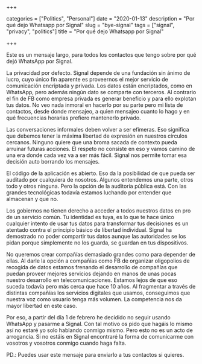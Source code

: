 +++ 

categories = ["Politics", "Personal"]
date = "2020-01-13"
description = "Por qué dejo Whatsapp por Signal"
slug = "bye-signal"
tags = ["signal", "privacy", "politics"]
title = "Por qué dejo Whatsapp por Signal"

+++

Este es un mensaje largo, para todos los contactos que tengo sobre por qué dejó WhatsApp por Signal. 

La privacidad por defecto. Signal depende de una fundación sin ánimo de lucro, cuyo único fin aparente es proveernos el mejor servicio de comunicación encriptada y privada. Los datos están encriptados, como en WhatsApp, pero además ningún dato se comparte con terceros. Al contrario el fin de FB como empresa privada es generar beneficio y para ello explotan tus datos. No veo nada inmoral en hacerlo por su parte pero mi lista de contactos, desde donde mensajeo, a quien mensajeo cuanto lo hago y en qué frecuencias horarias prefiero mantenerlo privado.

Las conversaciones informales deben volver a ser efímeras. Eso significa que debemos tener la máxima libertad de expresión en nuestros círculos cercanos. Ninguno quiere que una broma sacada de contexto pueda arruinar futuras acciones. El respeto no consiste en eso y vamos camino de una era donde cada vez va a ser más fácil. Signal nos permite tomar esa decisión auto borrando los mensajes.

El código de la aplicación es abierto. Eso da la posibilidad de que pueda ser auditado por cualquiera de nosotros. Algunos entendemos una parte, otros todo y otros ninguna. Pero la opción de la auditoría pública está. Con las grandes tecnológicas todavía estamos luchando por entender que almacenan y que no.

Los gobiernos no tienen derecho a acceder a todos nuestros datos en pro de un servicio común. Tu identidad es tuya, es lo que te hace único cualquier intento de usar tus datos para transformar tus decisiones es un atentado contra el principio básico de libertad individual. Signal ha demostrado no poder compartir tus datos aunque las autoridades se los pidan porque simplemente no los guarda, se guardan en tus dispositivos.

No queremos crear compañías demasiado grandes como para depender de ellas. Al darle la opción a compañías como FB de organizar oligopolios de recogida de datos estamos frenando el desarrollo de compañías que puedan proveer mejores servicios dejando en manos de unas pocas nuestro desarrollo en telecomunicaciones. Estamos lejos de que eso suceda todavía pero más cerca que hace 10 años. Al fragmentar a través de distintas compañías los servicios digitales que usamos, conseguimos que nuestra voz como usuario tenga más volumen. La competencia nos da mayor libertad en este caso.

Por eso, a partir del día 1 de febrero he decidido no seguir usando WhatsApp y pasarme a Signal. Con tal motivo os pido que hagáis lo mismo así no estaré yo solo hablando conmigo mismo. Pero esto no es un acto de arrogancia. Si no estáis en Signal encontraré la forma de comunicarme con vosotros y vosotros conmigo cuando haga falta.

PD.: Puedes usar este mensaje para enviarlo a tus contactos si quieres. 
